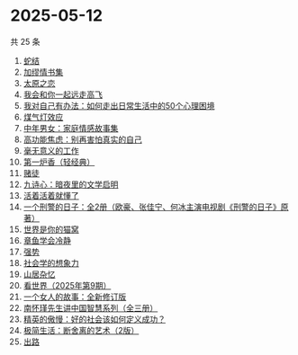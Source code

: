 # 2025-05-12

共 25 条

<!-- BEGIN WEREAD -->
<!-- 最后更新时间 2025-05-12 03:18:33 +0800 -->
1. [蛇结](https://weread.qq.com/web/bookDetail/e77328b0813ab83b6g014aea)
1. [加缪情书集](https://weread.qq.com/web/bookDetail/d9e32920813ab9ec2g014f83)
1. [太原之恋](https://weread.qq.com/web/bookDetail/6ae321507199d6e66ae82be)
1. [我会和你一起远走高飞](https://weread.qq.com/web/bookDetail/bc532ac0813ab9e2cg016015)
1. [我对自己有办法：如何走出日常生活中的50个心理困境](https://weread.qq.com/web/bookDetail/de032e10813ab9eb1g017f1f)
1. [煤气灯效应](https://weread.qq.com/web/bookDetail/1df32da0813ab9e38g0101bc)
1. [中年男女：家庭情感故事集](https://weread.qq.com/web/bookDetail/c2632330813ab9d8ag0167dc)
1. [高功能焦虑：别再害怕真实的自己](https://weread.qq.com/web/bookDetail/7f632dc0813ab9d9bg0190f7)
1. [毫无意义的工作](https://weread.qq.com/web/bookDetail/f7b32c90813ab77b6g013094)
1. [第一炉香（轻经典）](https://weread.qq.com/web/bookDetail/c60326f0813ab9eb1g010755)
1. [赌徒](https://weread.qq.com/web/bookDetail/78032ad0813ab6a94g01394b)
1. [九诗心：暗夜里的文学启明](https://weread.qq.com/web/bookDetail/f7e32280813ab9eb3g015d98)
1. [活着活着就懂了](https://weread.qq.com/web/bookDetail/c8d326a0813ab9d26g0184a6)
1. [一个刑警的日子：全2册（欧豪、张佳宁、何冰主演电视剧《刑警的日子》原著）](https://weread.qq.com/web/bookDetail/cff323f0720c32d7cff8986)
1. [世界是你的猫窝](https://weread.qq.com/web/bookDetail/16f32300813ab9460g01200a)
1. [章鱼学会冷静](https://weread.qq.com/web/bookDetail/76d32300813ab77dfg01260c)
1. [强势](https://weread.qq.com/web/bookDetail/49f32500715443a149f102f)
1. [社会学的想象力](https://weread.qq.com/web/bookDetail/29432830719204cf2944d83)
1. [山居杂忆](https://weread.qq.com/web/bookDetail/90432270813ab8a7eg018ba7)
1. [看世界（2025年第9期）](https://weread.qq.com/web/bookDetail/ff232b20813ab9ebeg016a91)
1. [一个女人的故事：全新修订版](https://weread.qq.com/web/bookDetail/e1e32b50813ab7747g0117e8)
1. [南怀瑾先生讲中国智慧系列（全三册）](https://weread.qq.com/web/bookDetail/9d532e10813ab7295g015a92)
1. [精英的傲慢：好的社会该如何定义成功？](https://weread.qq.com/web/bookDetail/5d1320e072744bdc5d154db)
1. [极简生活：断舍离的艺术（2版）](https://weread.qq.com/web/bookDetail/8f4323a0813ab722dg012d92)
1. [出路](https://weread.qq.com/web/bookDetail/dc132720813ab7b6fg0168d6)
<!-- END WEREAD -->
